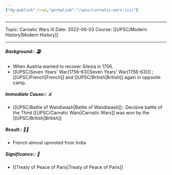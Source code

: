 ```yaml
---
{"dg-publish":true,"permalink":"/upsc/carnatic-wars-iii/"}
---
```


----
Topic: Carnatic Wars III
Date: 2022-06-03
Course: [[UPSC/Modern History\|Modern History]] 

----



##### Background:: 🏖️
- When Austria wanted to recover Silesia in 1756. 
- [[UPSC/Seven Years' War(1756-63)\|Seven Years' War(1756-63)]] ; [[UPSC/French\|French]] and [[UPSC/British\|British]] again in opposite camp.
##### Immediate Cause:: ⚔️
- [[UPSC/Battle of Wandiwash\|Battle of Wandiwash]]:: Decisive battle of the Third [[UPSC/Carnatic Wars\|Carnatic Wars]] was won by the [[UPSC/British\|British]] 

##### Result:: 🤔💭
- French almost uprooted from India
##### Significance:: 👀
- [[Treaty of Peace of Paris\|Treaty of Peace of Paris]] 

